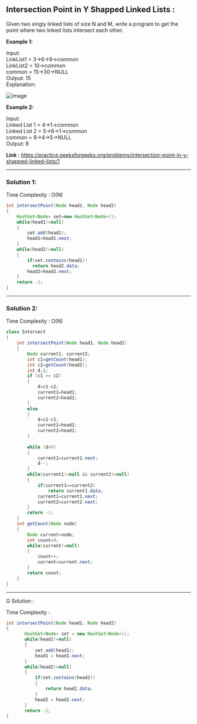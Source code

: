 <h2> Intersection Point in Y Shapped Linked Lists :</h2>

Given two singly linked lists of size N and M, write a program to get the point where two linked lists intersect each other.

**Example 1:**

Input: <br/>
LinkList1 = 3->6->9->common<br/>
LinkList2 = 10->common<br/>
common = 15->30->NULL<br/>
Output: 15<br/>
Explanation:

![image](https://user-images.githubusercontent.com/23376002/156885565-f32f65ec-728f-4fa8-9e18-ec3c98b2ee68.png)

**Example 2:**

Input: <br/>
Linked List 1 = 4->1->common<br/>
Linked List 2 = 5->6->1->common<br/>
common = 8->4->5->NULL<br/>
Output: 8

**Link :** https://practice.geeksforgeeks.org/problems/intersection-point-in-y-shapped-linked-lists/1


--------------------------------------------------------------------------------------------------------------------------------------------------------------


<h3> Solution 1: </h3>

Time Complexity : O(N)


```java
int intersectPoint(Node head1, Node head2)
{
    HashSet<Node> set=new HashSet<Node>();
    while(head1!=null)
    {
        set.add(head1);
        head1=head1.next;
    }
    while(head2!=null)
    {
        if(set.contains(head2))
          return head2.data;
        head2=head2.next;
    }
    return -1;
}
```

--------------------------------------------------------------------------------------------------------------------------------------------------------------


<h3> Solution 2: </h3>

Time Complexity : O(N)


```java
class Intersect
{
	int intersectPoint(Node head1, Node head2)
	{
        Node current1, current2;
        int c1=getCount(head1);
        int c2=getCount(head2);
        int d,i;
        if (c1 >= c2) 
        {
            d=c1-c2;
            current1=head1;
            current2=head2;
        }
        else
        {
            d=c2-c1;
            current1=head2;
            current2=head1;
        }
        
        while (d>0)
        {
            current1=current1.next;
            d--;
        }
        while(current1!=null && current2!=null)
        {
            if(current1==current2)
                return current1.data;
            current1=current1.next;
            current2=current2.next;
        }
        return -1;
	}
	int getCount(Node node)
	{
	    Node current=node;
	    int count=0;
	    while(current!=null)
	    {
	        count++;
	        current=current.next;
	    }
	    return count;
	}
}

```


--------------------------------------------------------------------------------------------------------------------------------------------------------------


G Solution :

Time Complexity : 

```java
int intersectPoint(Node head1, Node head2)
{
       HashSet<Node> set = new HashSet<Node>();
       while(head1!=null)
       {
           set.add(head1);
           head1 = head1.next;
       }
       while(head2!=null)
       {
           if(set.contains(head2))
           {
               return head2.data;
           }
           head2 = head2.next;
       }
       return -1;
}
```
